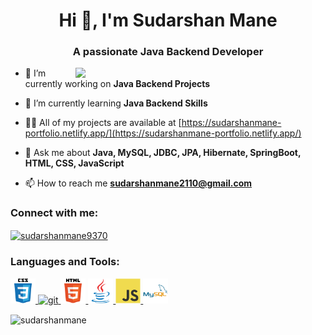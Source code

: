 <h1 align="center">Hi 👋, I'm Sudarshan Mane</h1>
<h3 align="center">A passionate Java Backend Developer</h3>
<img align="right" width="400" src="https://img.freepik.com/premium-vector/app-development-concept_23-2148696303.jpg?w=740"></img>

- 🔭 I’m currently working on **Java Backend Projects**

- 🌱 I’m currently learning **Java Backend Skills**

- 👨‍💻 All of my projects are available at [https://sudarshanmane-portfolio.netlify.app/](https://sudarshanmane-portfolio.netlify.app/)

- 💬 Ask me about **Java, MySQL, JDBC, JPA, Hibernate, SpringBoot, HTML, CSS, JavaScript**

- 📫 How to reach me **sudarshanmane2110@gmail.com**


<h3 align="left">Connect with me:</h3>
<p align="left">
<a href="https://instagram.com/sudarshanmane9370" target="blank"><img align="center" src="https://raw.githubusercontent.com/rahuldkjain/github-profile-readme-generator/master/src/images/icons/Social/instagram.svg" alt="sudarshanmane9370" height="30" width="40" /></a>
</p>
<h3 align="left">Languages and Tools:</h3>
<p align="left"> <a href="https://www.w3schools.com/css/" target="_blank" rel="noreferrer"> <img src="https://raw.githubusercontent.com/devicons/devicon/master/icons/css3/css3-original-wordmark.svg" alt="css3" width="40" height="40"/> </a> <a href="https://git-scm.com/" target="_blank" rel="noreferrer"> <img src="https://www.vectorlogo.zone/logos/git-scm/git-scm-icon.svg" alt="git" width="40" height="40"/> </a> <a href="https://www.w3.org/html/" target="_blank" rel="noreferrer"> <img src="https://raw.githubusercontent.com/devicons/devicon/master/icons/html5/html5-original-wordmark.svg" alt="html5" width="40" height="40"/> </a> <a href="https://www.java.com" target="_blank" rel="noreferrer"> <img src="https://raw.githubusercontent.com/devicons/devicon/master/icons/java/java-original.svg" alt="java" width="40" height="40"/> </a> <a href="https://developer.mozilla.org/en-US/docs/Web/JavaScript" target="_blank" rel="noreferrer"> <img src="https://raw.githubusercontent.com/devicons/devicon/master/icons/javascript/javascript-original.svg" alt="javascript" width="40" height="40"/> </a> <a href="https://www.mysql.com/" target="_blank" rel="noreferrer"> <img src="https://raw.githubusercontent.com/devicons/devicon/master/icons/mysql/mysql-original-wordmark.svg" alt="mysql" width="40" height="40"/> </a> </p>

<p><img align="center" src="https://github-readme-stats.vercel.app/api/top-langs?username=sudarshanmane&show_icons=true&locale=en&layout=compact" alt="sudarshanmane" /></p>
